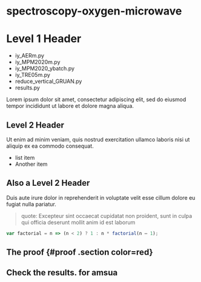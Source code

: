 # spectroscopy-oxygen-microwave

Level 1 Header
==============
* iy\_AERm.py
* iy\_MPM2020m.py
* iy\_MPM2020\_ybatch.py
* iy\_TRE05m.py
* reduce\_vertical\_GRUAN.py
* results.py

Lorem ipsum dolor sit amet, consectetur adipiscing elit, sed do 
eiusmod tempor incididunt ut labore et dolore magna aliqua.

Level 2 Header 
--------------
Ut enim ad minim veniam, quis nostrud exercitation ullamco laboris 
nisi ut aliquip ex ea commodo consequat.
* list item
* Another item

## Also a Level 2 Header
Duis aute irure dolor in reprehenderit in voluptate velit esse cillum dolore eu fugiat nulla pariatur.
> quote: Excepteur sint occaecat cupidatat non proident, sunt in 
> culpa qui officia deserunt mollit anim id est laborum

```javascript
var factorial = n => (n < 2) ? 1 : n * factorial(n — 1);
```

## The proof {#proof .section color=red}

## Check the results. for amsua

